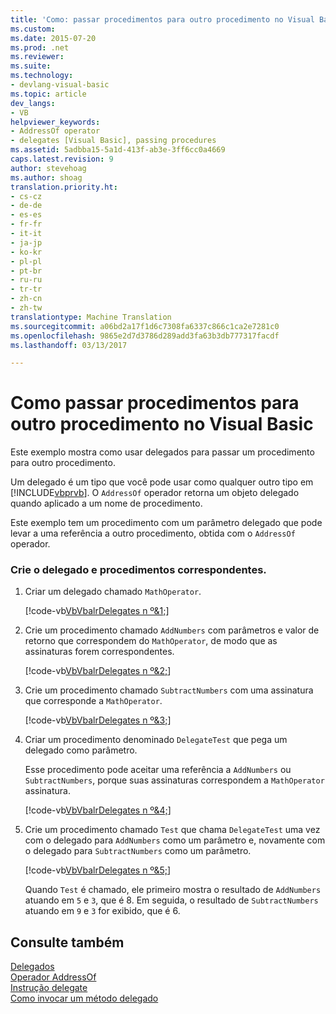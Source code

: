 ```yaml
---
title: 'Como: passar procedimentos para outro procedimento no Visual Basic | Documentos do Microsoft'
ms.custom: 
ms.date: 2015-07-20
ms.prod: .net
ms.reviewer: 
ms.suite: 
ms.technology:
- devlang-visual-basic
ms.topic: article
dev_langs:
- VB
helpviewer_keywords:
- AddressOf operator
- delegates [Visual Basic], passing procedures
ms.assetid: 5adbba15-5a1d-413f-ab3e-3ff6cc0a4669
caps.latest.revision: 9
author: stevehoag
ms.author: shoag
translation.priority.ht:
- cs-cz
- de-de
- es-es
- fr-fr
- it-it
- ja-jp
- ko-kr
- pl-pl
- pt-br
- ru-ru
- tr-tr
- zh-cn
- zh-tw
translationtype: Machine Translation
ms.sourcegitcommit: a06bd2a17f1d6c7308fa6337c866c1ca2e7281c0
ms.openlocfilehash: 9865e2d7d3786d289add3fa63b3db777317facdf
ms.lasthandoff: 03/13/2017

---
```

# <a name="how-to-pass-procedures-to-another-procedure-in-visual-basic"></a>Como passar procedimentos para outro procedimento no Visual Basic
Este exemplo mostra como usar delegados para passar um procedimento para outro procedimento.  
  
 Um delegado é um tipo que você pode usar como qualquer outro tipo em [!INCLUDE[vbprvb](../../../../csharp/programming-guide/concepts/linq/includes/vbprvb_md.md)]. O `AddressOf` operador retorna um objeto delegado quando aplicado a um nome de procedimento.  
  
 Este exemplo tem um procedimento com um parâmetro delegado que pode levar a uma referência a outro procedimento, obtida com o `AddressOf` operador.  
  
### <a name="create-the-delegate-and-matching-procedures"></a>Crie o delegado e procedimentos correspondentes.  
  
1.  Criar um delegado chamado `MathOperator`.  
  
     [!code-vb[VbVbalrDelegates n º&1;](../../../../visual-basic/language-reference/operators/codesnippet/VisualBasic/how-to-pass-procedures-to-another-procedure_1.vb)]  
  
2.  Crie um procedimento chamado `AddNumbers` com parâmetros e valor de retorno que correspondem do `MathOperator`, de modo que as assinaturas forem correspondentes.  
  
     [!code-vb[VbVbalrDelegates n º&2;](../../../../visual-basic/language-reference/operators/codesnippet/VisualBasic/how-to-pass-procedures-to-another-procedure_2.vb)]  
  
3.  Crie um procedimento chamado `SubtractNumbers` com uma assinatura que corresponde a `MathOperator`.  
  
     [!code-vb[VbVbalrDelegates n º&3;](../../../../visual-basic/language-reference/operators/codesnippet/VisualBasic/how-to-pass-procedures-to-another-procedure_3.vb)]  
  
4.  Criar um procedimento denominado `DelegateTest` que pega um delegado como parâmetro.  
  
     Esse procedimento pode aceitar uma referência a `AddNumbers` ou `SubtractNumbers`, porque suas assinaturas correspondem a `MathOperator` assinatura.  
  
     [!code-vb[VbVbalrDelegates n º&4;](../../../../visual-basic/language-reference/operators/codesnippet/VisualBasic/how-to-pass-procedures-to-another-procedure_4.vb)]  
  
5.  Crie um procedimento chamado `Test` que chama `DelegateTest` uma vez com o delegado para `AddNumbers` como um parâmetro e, novamente com o delegado para `SubtractNumbers` como um parâmetro.  
  
     [!code-vb[VbVbalrDelegates n º&5;](../../../../visual-basic/language-reference/operators/codesnippet/VisualBasic/how-to-pass-procedures-to-another-procedure_5.vb)]  
  
     Quando `Test` é chamado, ele primeiro mostra o resultado de `AddNumbers` atuando em `5` e `3`, que é 8. Em seguida, o resultado de `SubtractNumbers` atuando em `9` e `3` for exibido, que é 6.  
  
## <a name="see-also"></a>Consulte também  
 [Delegados](../../../../visual-basic/programming-guide/language-features/delegates/index.md)   
 [Operador AddressOf](../../../../visual-basic/language-reference/operators/addressof-operator.md)   
 [Instrução delegate](../../../../visual-basic/language-reference/statements/delegate-statement.md)   
 [Como invocar um método delegado](../../../../visual-basic/programming-guide/language-features/delegates/how-to-invoke-a-delegate-method.md)
